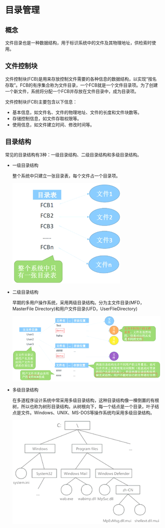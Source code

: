 # 目录管理



## 概念

文件目录也是一种数据结构，用于标识系统中的文件及其物理地址，供检索时使用。

## 文件控制块


文件控制块(FCB)是用来存放控制文件需要的各种信息的数据结构，以实现“按名存取”。FCB的有序集合称为文件目录，一个FCB就是一个文件目录项。为了创建一个新文件，系统将分配一个FCB并存放在文件目录中，成为目录项。

文件控制块(FCB)主要包含以下信息：

- 基本信息，如文件名、文件的物理地址、文件的长度和文件块数等。
- 存储控制信息，如文件存取权限等。
- 使用信息，如文件建立时间、修改时间等。 

## 目录结构

常见的目录结构有3种：一级目录结构、二级目录结构和多级目录结构。

- 一级目录结构

    整个系统中只建立一张目录表，每个文件占一个目录项。 

    ![alt text](./3计算机软件概述/一级目录结构.png)

- 二级目录结构

    早期的多用户操作系统，采用两级目录结构。分为主文件目录(MFD，MasterFile Directory)和用户文件目录(UFD，UserFlieDirectory)

    ![alt text](./3计算机软件概述/二级目录结构.png)

- 多级目录结构

    在多道程序设计系统中常采用多级目录结构，这种目录结构像一棵倒置的有根树，所以也称为树形目录结构。从树根向下，每一个结点是一个目录，叶子结点是文件。Windows、UNIX、MS-DOS等操作系统均采用多级目录结构。

    ![alt text](./3计算机软件概述/多级目录结构.png)

















